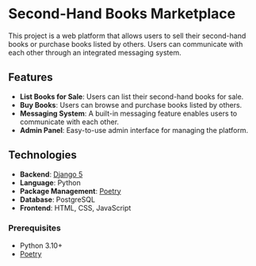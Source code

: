 # Second-Hand Books Marketplace

This project is a web platform that allows users to sell their second-hand books or purchase books listed by others. Users can communicate with each other through an integrated messaging system.

## Features

- **List Books for Sale**: Users can list their second-hand books for sale.  
- **Buy Books**: Users can browse and purchase books listed by others.  
- **Messaging System**: A built-in messaging feature enables users to communicate with each other.  
- **Admin Panel**: Easy-to-use admin interface for managing the platform.

## Technologies

- **Backend**: [Django 5](https://www.djangoproject.com/)  
- **Language**: Python  
- **Package Management**: [Poetry](https://python-poetry.org/)  
- **Database**: PostgreSQL  
- **Frontend**: HTML, CSS, JavaScript  

### Prerequisites

- Python 3.10+  
- [Poetry](https://python-poetry.org/docs/#installation)
